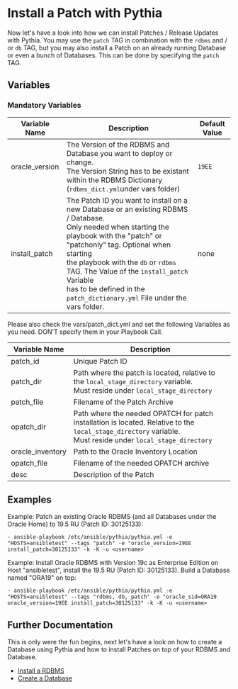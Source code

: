 # Install a Patch with Pythia

Now let's have a look into how we can install Patches / Release Updates with Pythia. You may use the `patch` TAG in combination with the `rdbms` and / or `db` TAG, but you may also install a Patch on an already running Database or even a bunch of Databases. This can be done by specifying the `patch` TAG.

## Variables

### Mandatory Variables


| Variable Name | Description              | Default Value |
|---------------|--------------------------|---------------|
|oracle_version |The Version of the RDBMS and Database you want to deploy or change.<br>The Version String has to be existant within the RDBMS Dictionary (`rdbms_dict.yml`under vars folder)|`19EE`|
|install_patch|The Patch ID you want to install on a new Database or an existing RDBMS / Database. <br>Only needed when starting the playbook with the "patch" or "patchonly" tag. Optional when starting <br>the playbook with the `db` or `rdbms` TAG. The Value of the `install_patch` Variable <br>has to be defined in the `patch_dictionary.yml` File under the vars folder.|none|

Please also check the vars/patch_dict.yml and set the following Variables as you need. DON'T specify them in your Playbook Call.

| Variable Name | Description              |
|---------------|--------------------------|
|patch_id |Unique Patch ID|
|patch_dir |Path where the patch is located, relative to the `local_stage_directory` variable. <br>Must reside under `local_stage_directory`|
|patch_file|Filename of the Patch Archive|
|opatch_dir|Path where the needed OPATCH for patch installation is located. Relative to the `local_stage_directory` variable. <br>Must reside under `local_stage_directory`|
|oracle_inventory|Path to the Oracle Inventory Location|
|opatch_file|Filename of the needed OPATCH archive|
|desc|Description of the Patch|

## Examples

Example: Patch an existing Oracle RDBMS (and all Databases under the Oracle Home) to 19.5 RU (Patch ID: 30125133):

    - ansible-playbook /etc/ansible/pythia/pythia.yml -e "HOSTS=ansibletest" --tags "patch" -e "oracle_version=19EE install_patch=30125133" -k -K -u <username>

Example: Install Oracle RDBMS with Version 19c as Enterprise Edition on Host "ansibletest", install the 19.5 RU (Patch ID: 30125133). Build a Database named "ORA19" on top:

    - ansible-playbook /etc/ansible/pythia/pythia.yml -e "HOSTS=ansibletest" --tags "rdbms, db, patch" -e "oracle_sid=ORA19 oracle_version=19EE install_patch=30125133" -k -K -u <username>

## Further Documentation

This is only were the fun begins, next let's have a look on how to create a Database using Pythia and how to install Patches on top of your RDBMS and Database.

  - [Install a RDBMS](https://github.com/thedatabaseme/pythia/blob/master/docs/02_INSTALL_RDBMS.md)
  - [Create a Database](https://github.com/thedatabaseme/pythia/blob/master/docs/03_CREATE_DB.md)